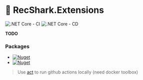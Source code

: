 # :shark: RecShark.Extensions

![.NET Core - CI](https://github.com/KevinRecuerda/RecShark.Extensions/workflows/.NET%20Core%20-%20CI/badge.svg)
![.NET Core - CD](https://github.com/KevinRecuerda/RecShark.Extensions/workflows/.NET%20Core%20-%20CD/badge.svg)

**TODO**

### Packages
- [![Nuget](https://img.shields.io/nuget/v/RecShark.Extensions.Testing.FluentAssertions?label=RecShark.Extensions.Testing.FluentAssertions)](https://www.nuget.org/packages/RecShark.Extensions.Testing.FluentAssertions/)
- [![Nuget](https://img.shields.io/nuget/v/RecShark.Extensions.Testing.NSubstitute?label=RecShark.Extensions.Testing.NSubstitute)](https://www.nuget.org/packages/RecShark.Extensions.Testing.NSubstitute/)



> Use [act](https://github.com/nektos/act) to run github actions locally (need docker toolbox)
